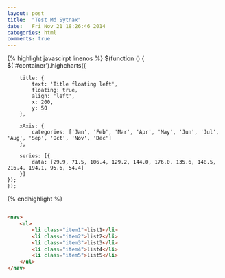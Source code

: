 ```yaml
---
layout: post
title:  "Test Md Sytnax"
date:   Fri Nov 21 18:26:46 2014
categories: html
comments: true
---
```




{% highlight javascirpt linenos %}
$(function () {
    $('#container').highcharts({

        title: {
            text: 'Title floating left',
            floating: true,
            align: 'left',
            x: 200,
            y: 50
        },

        xAxis: {
            categories: ['Jan', 'Feb', 'Mar', 'Apr', 'May', 'Jun', 'Jul', 'Aug', 'Sep', 'Oct', 'Nov', 'Dec']
        },

        series: [{
            data: [29.9, 71.5, 106.4, 129.2, 144.0, 176.0, 135.6, 148.5, 216.4, 194.1, 95.6, 54.4]
        }]
    });
    }); 
{% endhighlight %}




~~~~~~~~html  

<nav>
    <ul>
        <li class="item1">list1</li>
        <li class="item2">list2</li>
        <li class="item3">list3</li>
        <li class="item4">list4</li>
        <li class="item5">list5</li>
    </ul>
</nav>
~~~~~~~~